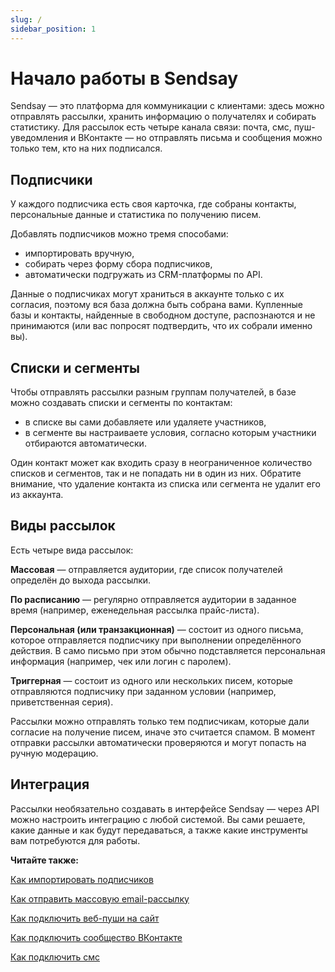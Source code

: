 ```yaml
---
slug: /
sidebar_position: 1
---
```


# Начало работы в Sendsay
Sendsay — это платформа для коммуникации с клиентами: здесь можно отправлять рассылки, хранить информацию о получателях и собирать статистику. Для рассылок есть четыре канала связи: почта, смс, пуш-уведомления и ВКонтакте — но отправлять письма и сообщения можно только тем, кто на них подписался.

## Подписчики
У каждого подписчика есть своя карточка, где собраны контакты, персональные данные и статистика по получению писем.

Добавлять подписчиков можно тремя способами:
- импортировать вручную,
- собирать через форму сбора подписчиков,
- автоматически подгружать из CRM-платформы по API.

Данные о подписчиках могут храниться в аккаунте только с их согласия, поэтому вся база должна быть собрана вами. Купленные базы и контакты, найденные в свободном доступе, распознаются и не принимаются (или вас попросят подтвердить, что их собрали именно вы).

## Списки и сегменты
Чтобы отправлять рассылки разным группам получателей, в базе можно создавать списки и сегменты по контактам:
- в списке вы сами добавляете или удаляете участников, 
- в сегменте вы настраиваете условия, согласно которым участники отбираются автоматически.

Один контакт может как входить сразу в неограниченное количество списков и сегментов, так и не попадать ни в один из них. Обратите внимание, что удаление контакта из списка или сегмента не удалит его из аккаунта.

## Виды рассылок
Есть четыре вида рассылок:

**Массовая** — отправляется аудитории, где список получателей определён до выхода рассылки.

**По расписанию** — регулярно отправляется аудитории в заданное время (например, еженедельная рассылка прайс-листа).

**Персональная (или транзакционная)** — состоит из одного письма, которое отправляется подписчику при выполнении определённого действия. В само письмо при этом обычно подставляется персональная информация (например, чек или логин с паролем).

**Триггерная** — состоит из одного или нескольких писем, которые отправляются подписчику при заданном условии (например, приветственная серия).

Рассылки можно отправлять только тем подписчикам, которые дали согласие на получение писем, иначе это считается спамом. В момент отправки рассылки автоматически проверяются и могут попасть на ручную модерацию.

## Интеграция
Рассылки необязательно создавать в интерфейсе Sendsay — через API можно настроить интеграцию с любой системой. Вы сами решаете, какие данные и как будут передаваться, а также какие инструменты вам потребуются для работы.

**Читайте также:**

[Как импортировать подписчиков](../subscribers/import-and-export/how-to-import-subscribers.md)

[Как отправить массовую email-рассылку](../email-campaigns/create-your-campaign/how-to-send-email-campaign.md)

[Как подключить веб-пуши на сайт](../other-channels/web-push/how-to-connect-web-push.mdx)

[Как подключить сообщество ВКонтакте](../other-channels/vk/how-to-connect-vk-community.md)

[Как подключить смс](../other-channels/sms/how-to-connect-sms.md)